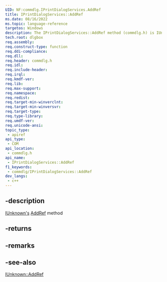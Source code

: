 ```yaml
---
UID: NF:commdlg.IPrintDialogServices.AddRef
title: IPrintDialogServices::AddRef
ms.date: 08/16/2022
ms.topic: language-reference
targetos: Windows
description: The IPrintDialogServices::AddRef method (commdlg.h) is IUnknown's AddRef method, which decrements the reference count for an interface on a COM object.
tech.root: dlgbox
req.assembly: 
req.construct-type: function
req.ddi-compliance: 
req.dll: 
req.header: commdlg.h
req.idl: 
req.include-header: 
req.irql: 
req.kmdf-ver: 
req.lib: 
req.max-support: 
req.namespace: 
req.redist: 
req.target-min-winverclnt: 
req.target-min-winversvr: 
req.target-type: 
req.type-library: 
req.umdf-ver: 
req.unicode-ansi: 
topic_type:
 - apiref
api_type:
 - COM
api_location:
 - commdlg.h
api_name:
 - IPrintDialogServices::AddRef
f1_keywords:
 - commdlg/IPrintDialogServices::AddRef
dev_langs:
 - c++
---
```


## -description

[IUnknown's](https://docs.microsoft.com/windows/win32/api/unknwn/nn-unknwn-iunknown) [AddRef](https://docs.microsoft.com/windows/win32/api/unknwn/nf-unknwn-iunknown-addref) method

## -returns

## -remarks

## -see-also

[IUnknown::AddRef](https://docs.microsoft.com/windows/win32/api/unknwn/nf-unknwn-iunknown-addref)
